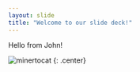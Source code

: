 ```yaml
---
layout: slide
title: "Welcome to our slide deck!"
---
```


Hello from John!

![minertocat](https://octodex.github.com/images/minertocat.png)
{: .center}
